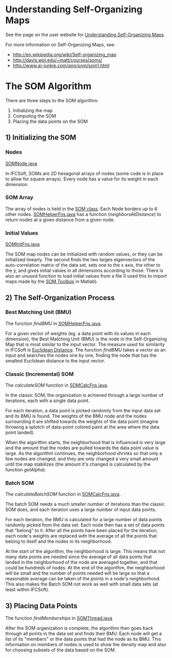 

# Understanding Self-Organizing Maps #

See the page on the user website for [Understanding Self-Organizing Maps](http://mathcs.emory.edu/~kthayer/ifcsoft/som.html).

For more information on Self-Organizing Maps, see:

  * http://en.wikipedia.org/wiki/Self-organizing_map
  * http://davis.wpi.edu/~matt/courses/soms/
  * http://www.ai-junkie.com/ann/som/som1.html


# The SOM Algorithm #

There are three steps to the SOM algorithm:
  1. Initializing the map
  1. Computing the SOM
  1. Placing the data points on the SOM

## 1) Initializing the SOM ##

### Nodes ###
[SOMNode.java](http://code.google.com/p/ifcsoft/source/browse/src/ifcSoft/model/som/SOMNode.java)

In IFCSoft, SOMs are 2D hexagonal arrays of nodes (some code is in place to allow for square arrays). Every node has a value for its weight in each dimension.

### SOM Array ###

The array of nodes is held in the [SOM class](http://code.google.com/p/ifcsoft/source/browse/src/ifcSoft/model/som/SOM.java). Each Node borders up to 6 other nodes. [SOMHelperFns.java](http://code.google.com/p/ifcsoft/source/browse/src/ifcSoft/model/som/SOMHelperFns.java) has a function (_neighborsAtDistance_) to return nodes at a given distance from a given node.

### Initial Values ###
[SOMInitFns.java](http://code.google.com/p/ifcsoft/source/browse/src/ifcSoft/model/som/SOMInitFns.java)

The SOM map nodes can be initialized with random values, or they can be initialized linearly. The second finds the two larges eigenvectors of the auto-correlation matrix of the data set, sets one to the x axis, the other to the y, and gives initial values in all dimensions according to those. There is also an unused function to load initial values from a file (I used this to import maps made by the [SOM Toolbox](http://www.cis.hut.fi/somtoolbox/) in Matlab).


## 2) The Self-Organization Process ##

### Best Matching Unit (BMU) ###
The function _findBMU_ in [SOMHelperFns.java](http://code.google.com/p/ifcsoft/source/browse/src/ifcSoft/model/som/SOMHelperFns.java).

For a given vector of weights (eg. a data point with its values in each dimension), the Best Matching Unit (BMU) is the node in the Self-Organizing Map that is most similar to the input vector. The measure used for similarity in IFCSoft is [Euclidean Distance](http://mathworld.wolfram.com/Distance.html). The function _findBMU_ takes a vector as an input and searches the nodes one by one, finding the node that has the smallest Euclidean distance to the input vector.


### Classic (Incremental) SOM ###
The _calculateSOM_ function in [SOMCalcFns.java](http://code.google.com/p/ifcsoft/source/browse/src/ifcSoft/model/som/SOMCalcFns.java).

In the classic SOM, the organization is achieved through a large number of iterations, each with a single data point.

For each iteration, a data point is picked randomly from the input data set and its BMU is found. The weights of the BMU node and the nodes surrounding it are shifted towards the weights of the data point (imagine throwing a splotch of data-point colored paint at the area where the data point landed).

When the algorithm starts, the neighborhood that is influenced is very large and the amount that the nodes are pulled towards the data point value is large. As the algorithm continues, the neighborhood shrinks so that only a few nodes are changed, and they are only changed a very small amount until the map stabilizes (the amount it's changed is calculated by the function _getAlpha_).

### Batch SOM ###
The _calculateBatchSOM_ function in [SOMCalcFns.java](http://code.google.com/p/ifcsoft/source/browse/src/ifcSoft/model/som/SOMCalcFns.java).

The batch SOM needs a much smaller number of iterations than the classic SOM does, and each iteration uses a large number of input data points.

For each iteration, the BMU is calculated for a large number of data points randomly picked from the data set. Each node then has a set of data points that "belong" to it. After all the points have been placed for the iteration, each node's weights are replaced with the average of all the points that belong to itself and the nodes in its neighborhood.

At the start of the algorithm, the neighborhood is large. This means that not many data points are needed since the average of all data points that landed in the neighborhood of the node are averaged together, and that could be hundreds of nodes. At the end of the algorithm, the neighborhood will be small and the number of points needed will be large so that a reasonable average can be taken of the points in a node's neighborhood. This also makes the Batch SOM not work as well with small data sets (at least within IFCSoft).

## 3) Placing Data Points ##

The function _findMemberships_ in [SOMThread.java](http://code.google.com/p/ifcsoft/source/browse/src/ifcSoft/model/som/SOMThread.java)

After the SOM organization is complete, the algorithm then goes back through all points in the data set and finds their BMU. Each node will get a list of its "members" or the data points that had the node as its BMU. This information on members of nodes is used to show the density map and also for choosing subsets of the data based on the SOM.